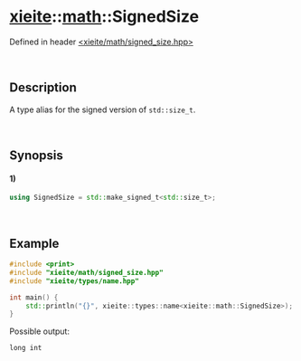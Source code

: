 # [xieite](../../xieite.md)\:\:[math](../../math.md)\:\:SignedSize
Defined in header [<xieite/math/signed_size.hpp>](../../../include/xieite/math/signed_size.hpp)

&nbsp;

## Description
A type alias for the signed version of `std::size_t`.

&nbsp;

## Synopsis
#### 1)
```cpp
using SignedSize = std::make_signed_t<std::size_t>;
```

&nbsp;

## Example
```cpp
#include <print>
#include "xieite/math/signed_size.hpp"
#include "xieite/types/name.hpp"

int main() {
    std::println("{}", xieite::types::name<xieite::math::SignedSize>);
}
```
Possible output:
```
long int
```
